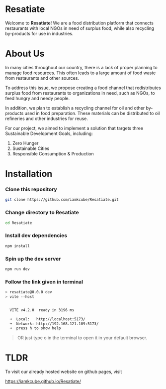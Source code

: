 # Resatiate

Welcome to **Resatiate**! We are a food distribution platform that connects restaurants with local NGOs in need of surplus food, while also recycling by-products for use in industries.

# About Us

In many cities throughout our country, there is a lack of proper planning to manage food resources. This often leads to a large amount of food waste from restaurants and other
sources.

To address this issue, we propose creating a food channel that redistributes surplus food from restaurants to organizations in need, such as NGOs, to feed hungry and needy people.

In addition, we plan to establish a recycling channel for oil and other by-products used in food preparation. These materials can be distributed to oil refineries and other industries for
reuse.

For our project, we aimed to implement a solution that targets three Sustainable
Development Goals, including:

1. Zero Hunger
2. Sustainable Cities
3. Responsible Consumption & Production

# Installation

### Clone this repository

```bash
git clone https://github.com/iamkcube/Resatiate.git
```

### Change directory to Resatiate

```bash
cd Resatiate
```

### Install dev dependencies
``` bash
npm install
```

### Spin up the dev server
``` bash
npm run dev
```
### Follow the link given in terminal
```bash
> resatiate@0.0.0 dev
> vite --host


  VITE v4.2.0  ready in 3196 ms

  ➜  Local:   http://localhost:5173/
  ➜  Network: http://192.168.121.109:5173/
  ➜  press h to show help
```
 
>OR just type o in the terminal to open it in your default browser.

# TLDR
To visit our already hosted website on github pages,
visit 

https://iamkcube.github.io/Resatiate/